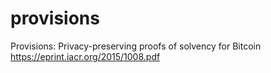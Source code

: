 # provisions
Provisions: Privacy-preserving proofs of solvency for Bitcoin
https://eprint.iacr.org/2015/1008.pdf
